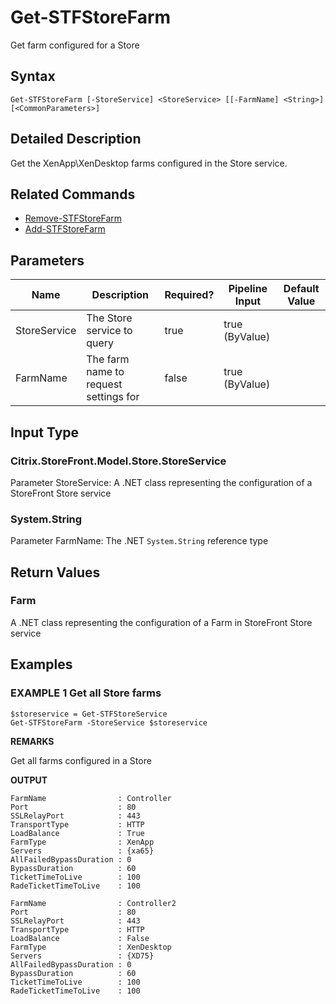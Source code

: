 ﻿# Get-STFStoreFarm

Get farm configured for a Store

## Syntax

```
Get-STFStoreFarm [-StoreService] <StoreService> [[-FarmName] <String>] [<CommonParameters>]
```

## Detailed Description

Get the XenApp\XenDesktop farms configured in the Store service.

## Related Commands

* [Remove-STFStoreFarm](Remove-STFStoreFarm.md)
* [Add-STFStoreFarm](Add-STFStoreFarm.md)

## Parameters

| Name   | Description | Required? | Pipeline Input | Default Value |
| --- | --- | --- | --- | --- |
|StoreService|The Store service to query|true|true (ByValue)| |
|FarmName|The farm name to request settings for|false|true (ByValue)| |

## Input Type

### Citrix.StoreFront.Model.Store.StoreService

Parameter StoreService: A .NET class representing the configuration of a StoreFront Store service

### System.String

Parameter FarmName: The .NET `System.String` reference type

## Return Values

### Farm

A .NET class representing the configuration of a Farm in StoreFront Store service

## Examples

### EXAMPLE 1 Get all Store farms

```
$storeservice = Get-STFStoreService
Get-STFStoreFarm -StoreService $storeservice
```

**REMARKS**

Get all farms configured in a Store

**OUTPUT**

```
FarmName                : Controller
Port                    : 80
SSLRelayPort            : 443
TransportType           : HTTP
LoadBalance             : True
FarmType                : XenApp
Servers                 : {xa65}
AllFailedBypassDuration : 0
BypassDuration          : 60
TicketTimeToLive        : 100
RadeTicketTimeToLive    : 100

FarmName                : Controller2
Port                    : 80
SSLRelayPort            : 443
TransportType           : HTTP
LoadBalance             : False
FarmType                : XenDesktop
Servers                 : {XD75}
AllFailedBypassDuration : 0
BypassDuration          : 60
TicketTimeToLive        : 100
RadeTicketTimeToLive    : 100
```

